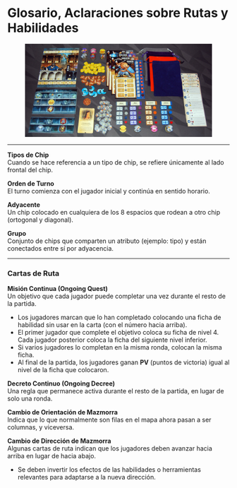 # Glosario, Aclaraciones sobre Rutas y Habilidades

<figure><img src="../.gitbook/assets/SatchelQuest-glosario.jpg" alt=""><figcaption></figcaption></figure>

***

**Tipos de Chip**\
Cuando se hace referencia a un tipo de chip, se refiere únicamente al lado frontal del chip.

**Orden de Turno**\
El turno comienza con el jugador inicial y continúa en sentido horario.

**Adyacente**\
Un chip colocado en cualquiera de los 8 espacios que rodean a otro chip (ortogonal y diagonal).

**Grupo**\
Conjunto de chips que comparten un atributo (ejemplo: tipo) y están conectados entre sí por adyacencia.

***

### Cartas de Ruta

**Misión Continua (Ongoing Quest)**\
Un objetivo que cada jugador puede completar una vez durante el resto de la partida.

* Los jugadores marcan que lo han completado colocando una ficha de habilidad sin usar en la carta (con el número hacia arriba).
* El primer jugador que complete el objetivo coloca su ficha de nivel 4. Cada jugador posterior coloca la ficha del siguiente nivel inferior.
* Si varios jugadores lo completan en la misma ronda, colocan la misma ficha.
* Al final de la partida, los jugadores ganan **PV** (puntos de victoria) igual al nivel de la ficha que colocaron.

**Decreto Continuo (Ongoing Decree)**\
Una regla que permanece activa durante el resto de la partida, en lugar de solo una ronda.

**Cambio de Orientación de Mazmorra**\
Indica que lo que normalmente son filas en el mapa ahora pasan a ser columnas, y viceversa.

**Cambio de Dirección de Mazmorra**\
Algunas cartas de ruta indican que los jugadores deben avanzar hacia arriba en lugar de hacia abajo.

* Se deben invertir los efectos de las habilidades o herramientas relevantes para adaptarse a la nueva dirección.
